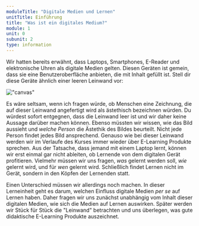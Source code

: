 ```yaml
---
moduleTitle: "Digitale Medien und Lernen"
unitTitle: Einführung
title: "Was ist ein digitales Medium?"
module: 1
unit: 0
subunit: 2
type: information
---
```


Wir hatten bereits erwähnt, dass Laptops, Smartphones, E-Reader und elektronische Uhren als digitale Medien gelten. Diesen Geräten ist gemein, dass sie eine Benutzeroberfläche anbieten, die mit Inhalt gefüllt ist. Stell dir diese Geräte ähnlich einer leeren Leinwand vor: 

!["canvas"](/static/images/painting.png)

Es wäre seltsam, wenn ich fragen würde, ob Menschen eine Zeichnung, die auf dieser Leinwand angefertigt wird als ästethisch bezeichnen würden. Du würdest sofort entgegnen, dass die Leinwand leer ist und wir daher keine Aussage darüber machen können. Ebenso müssten wir wissen, wie das Bild aussieht und *welche Person* die Ästethik des Bildes beurteilt. Nicht jede Person findet jedes Bild ansprechend. Genauso wie bei dieser Leinwand werden wir im Verlaufe des Kurses immer wieder über E-Learning Produkte sprechen. Aus der Tatsache, dass jemand mit einem Laptop lernt, können wir erst einmal gar nicht ableiten, ob Lernende von dem digitalen Gerät profitieren. Vielmehr müssen wir uns fragen, *was* gelernt werden soll, *wie* gelernt wird, und für *wen* gelernt wird. Schließlich findet Lernen nicht im Gerät, sondern in den Köpfen der Lernenden statt. 

Einen Unterschied müssen wir allerdings noch machen. In dieser Lerneinheit geht es darum, welchen Einfluss digitale Medien *per se* auf Lernen haben. Daher fragen wir uns zunächst unabhängig vom Inhalt dieser digitalen Medien, wie sich die Medien auf Lernen auswirken. Später werden wir Stück für Stück die "Leinwand" betrachten und uns überlegen, was gute didaktische E-Learning Produkte auszeichnet. 